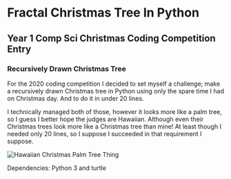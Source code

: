 # Fractal Christmas Tree In Python
## Year 1 Comp Sci Christmas Coding Competition Entry
### Recursively Drawn Christmas Tree

For the 2020 coding competition I decided to set myself a challenge; make a recursively drawn Christmas tree in Python using only the spare time I had on Christmas day. And to do it in under 20 lines.

I technically managed both of those, however it looks more like a palm tree, so I guess I better hope the judges are Hawaiian. Although even their Christmas trees look more like a Christmas tree than mine! At least though I needed only 20 lines, so I suppose I succeeded in that requirement I suppose. 

 ![Hawaiian Christmas Palm Tree Thing](https://threelittleferns.com/wp-content/uploads/2016/12/hawaiian-christmas-tree-1.jpg)



Dependencies: Python 3 and turtle
